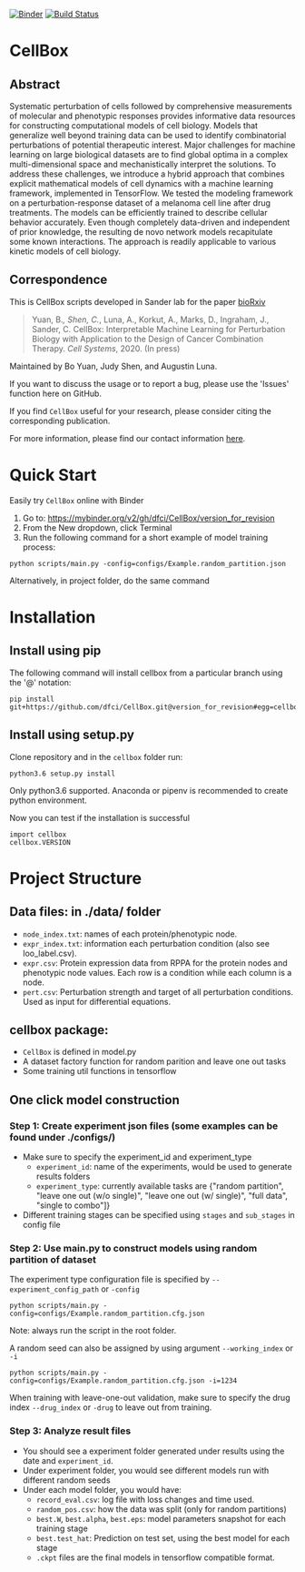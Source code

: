 [![Binder](https://mybinder.org/badge_logo.svg)](https://mybinder.org/v2/gh/dfci/CellBox/version_for_revision) [![Build Status](https://travis-ci.org/dfci/CellBox.svg?branch=master)](https://travis-ci.org/dfci/CellBox)

# CellBox

## Abstract
Systematic perturbation of cells followed by comprehensive measurements of molecular and phenotypic responses provides informative data resources for constructing computational models of cell biology. Models that generalize well beyond training data can be used to identify combinatorial perturbations of potential therapeutic interest. Major challenges for machine learning on large biological datasets are to find global optima in a complex multi-dimensional space and mechanistically interpret the solutions. To address these challenges, we introduce a hybrid approach that combines explicit mathematical models of cell dynamics with a machine learning framework, implemented in TensorFlow. We tested the modeling framework on a perturbation-response dataset of a melanoma cell line after drug treatments. The models can be efficiently trained to describe cellular behavior accurately. Even though completely data-driven and independent of prior knowledge, the resulting de novo network models recapitulate some known interactions. The approach is readily applicable to various kinetic models of cell biology. 

## Correspondence

This is CellBox scripts developed in Sander lab for the paper [bioRxiv](https://www.biorxiv.org/content/10.1101/746842v3)

>Yuan, B.*, Shen, C.*, Luna, A., Korkut, A., Marks, D., Ingraham, J., Sander, C. CellBox: Interpretable Machine Learning for Perturbation Biology with Application to the Design of Cancer Combination Therapy. _Cell Systems_, 2020. (In press)

Maintained by Bo Yuan, Judy Shen, and Augustin Luna.

If you want to discuss the usage or to report a bug, please use the 'Issues' function here on GitHub.

If you find `CellBox` useful for your research, please consider citing the corresponding publication.

For more information, please find our contact information [here](https://www.sanderlab.org/#/).

# Quick Start

Easily try `CellBox` online with Binder 

1. Go to: https://mybinder.org/v2/gh/dfci/CellBox/version_for_revision
2. From the New dropdown, click Terminal 
3. Run the following command for a short example of model training process: 

```
python scripts/main.py -config=configs/Example.random_partition.json
```

Alternatively, in project folder, do the same command

# Installation

## Install using pip 
The following command will install cellbox from a particular branch using the '@' notation:

```
pip install git+https://github.com/dfci/CellBox.git@version_for_revision#egg=cellbox\&subdirectory=cellbox
```

## Install using setup.py
Clone repository and in the `cellbox` folder run:

```
python3.6 setup.py install
```

Only python3.6 supported. Anaconda or pipenv is recommended to create python environment. 

Now you can test if the installation is successful

```
import cellbox
cellbox.VERSION
```

# Project Structure

## Data files: in ./data/ folder
* `node_index.txt`: names of each protein/phenotypic node.
* `expr_index.txt`: information each perturbation condition (also see loo_label.csv).
* `expr.csv`: Protein expression data from RPPA for the protein nodes and phenotypic node values. Each row is a condition while each column is a node.
* `pert.csv`: Perturbation strength and target of all perturbation conditions. Used as input for differential equations.

## cellbox package:
* `CellBox` is defined in model.py
* A dataset factory function for random parition and leave one out tasks
* Some training util functions in tensorflow

## One click model construction

### __Step 1: Create experiment json files (some examples can be found under ./configs/)__
* Make sure to specify the experiment_id and experiment_type
	* `experiment_id`: name of the experiments, would be used to generate results folders
	* `experiment_type`: currently available tasks are {"random partition", "leave one out (w/o single)", "leave one out (w/ single)", "full data", "single to combo"]}
* Different training stages can be specified using `stages` and `sub_stages` in config file

### __Step 2: Use main.py to construct models using random partition of dataset__

The experiment type configuration file is specified by `--experiment_config_path` or `-config`

```
python scripts/main.py -config=configs/Example.random_partition.cfg.json
```

Note: always run the script in the root folder.


A random seed can also be assigned by using argument `--working_index` or `-i`

```
python scripts/main.py -config=configs/Example.random_partition.cfg.json -i=1234
```


When training with leave-one-out validation, make sure to specify the drug index `--drug_index` or `-drug` to leave out from training.


### __Step 3: Analyze result files__
* You should see a experiment folder generated under results using the date and `experiment_id`.
* Under experiment folder, you would see different models run with different random seeds
* Under each model folder, you would have:
	* `record_eval.csv`: log file with loss changes and time used.
	* `random_pos.csv`: how the data was split (only for random partitions)
	* `best.W`, `best.alpha`, `best.eps`: model parameters snapshot for each training stage
	* `best.test_hat`: Prediction on test set, using the best model for each stage
	* `.ckpt` files are the final models in tensorflow compatible format.
